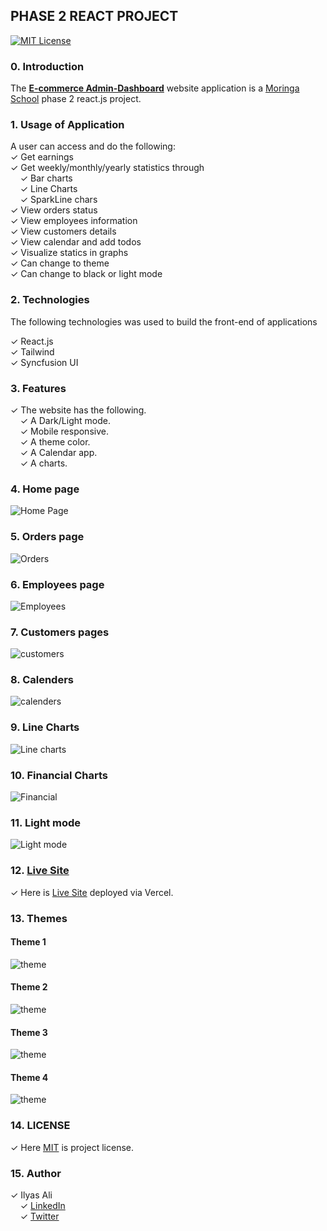 ## PHASE 2 REACT PROJECT

[![MIT License](https://img.shields.io/badge/license-MIT-blue.svg?style=for-the-badge)](https://github.com/IlyasOsman/)

### 0. Introduction

The [**E-commerce Admin-Dashboard**](https://ecommerce-admin-dashboard-khaki.vercel.app/) website application is a [Moringa School](https://moringaschool.com/) phase 2 react.js project.

### 1. Usage of Application

A user can access and do the following:
<br/> 
&check; Get earnings
<br/>
&check; Get weekly/monthly/yearly statistics through
<br/>
     &nbsp; &nbsp; &check; Bar charts<br />
     &nbsp; &nbsp; &check; Line Charts<br />
     &nbsp; &nbsp; &check; SparkLine chars<br/>
&check; View orders status<br/>
&check; View employees information<br/>
&check; View customers details<br/>
&check; View calendar and add todos<br/>
&check; Visualize statics in graphs<br/>
&check; Can change to theme<br/>
&check; Can change to black or light mode<br/>

### 2. Technologies

The following technologies was used to build the front-end of applications <br/>

&check; React.js <br/>
&check; Tailwind <br/>
&check; Syncfusion UI <br/>

### 3. Features
&check; The website has the following. <br/>
&nbsp; &nbsp; &check; A Dark/Light mode.<br/>
&nbsp; &nbsp; &check; Mobile responsive.<br/>
&nbsp; &nbsp; &check; A theme color.<br/>
&nbsp; &nbsp; &check; A Calendar app.<br/>
&nbsp; &nbsp; &check; A charts.<br/>

### 4. Home page 

![Home Page](./homepage.png)

### 5. Orders page

![Orders](./orders.png)

### 6. Employees page

![Employees](./employee.png)

### 7. Customers pages

![customers](./customers.png)

### 8. Calenders

![calenders](./calendar.png)

### 9. Line Charts

![Line charts](./line.png)

### 10. Financial Charts

![Financial](./financialgraph.png)

### 11. Light mode

![Light mode](./light.png)

### 12. [Live Site](https://ecommerce-admin-dashboard-khaki.vercel.app/)

&check; Here is [Live Site](https://ecommerce-admin-dashboard-khaki.vercel.app/) deployed via Vercel.

### 13. Themes
 #### Theme 1
 ![theme](./theme1.png)

 #### Theme 2
 ![theme](./theme2.png)

 #### Theme 3
 ![theme](./theme3.png)

 #### Theme 4
 ![theme](./theme4.png)

### 14. LICENSE
&check; Here [MIT](./MIT) is project license.

### 15. Author 

 &check; Ilyas Ali
        <br/>
        &nbsp; &nbsp; &check; [LinkedIn](https://www.linkedin.com/in/ilyas-ali-74aa031b7)
        <br/>
        &nbsp; &nbsp; &check; [Twitter](https://twitter.com/ilyasAli_)
<br/>